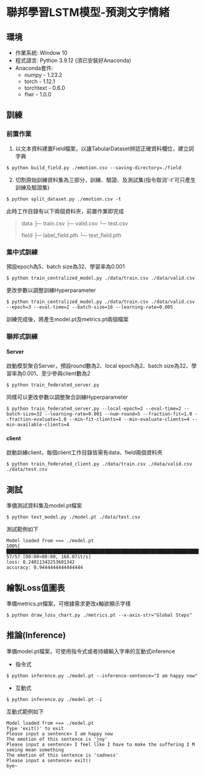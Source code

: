 # 聯邦學習LSTM模型-預測文字情緒
## 環境
+ 作業系統: Window 10
+ 程式語言: Python 3.9.12 (須已安裝好Anaconda)
+ Anaconda套件:
  + numpy - 1.23.2
  + torch - 1.12.1
  + torchtext - 0.6.0
  + flwr - 1.0.0
## 訓練
### 前置作業
1. 以文本資料建置Field檔案，以讓TabularDataset辨認正確資料欄位，建立詞字典
```
$ python build_field.py ./emotion.csv --saving-directory=./field
```
2. 切割原始訓練資料集為三部分，訓練、驗證、及測試集(指令取消'-t'可只產生訓練及驗證集)
```
$ python split_dataset.py ./emotion.csv -t
```
此時工作目錄有以下兩個資料夾，前置作業即完成
> data
> ├─ train.csv
> ├─ valid.csv
> └─ test.csv
>
> field
> ├─ label_field.pth
> └─ text_field.pth
### 集中式訓練
預設epoch為5、batch size為32、學習率為0.001
```
$ python train_centralized_model.py ./data/train.csv ./data/valid.csv
```
更改參數以調整訓練Hyperparameter
```
$ python train_centralized_model.py ./data/train.csv ./data/valid.csv --epoch=3 --eval-time=2 --batch-size=16 --learning-rate=0.005
```
訓練完成後，將產生model.pt及metrics.pt兩個檔案
### 聯邦式訓練
#### Server
啟動模型聚合Server，預設round數為2、local epoch為2、batch size為32、學習率為0.001、至少參與client數為2
```
$ python train_federated_server.py
```
同樣可以更改參數以調整聚合訓練Hyperparameter
```
$ python train_federated_server.py --local-epoch=2 --eval-time=2 --batch-size=32 --learning-rate=0.001 --num-round=5 --fraction-fit=1.0 --fraction-evaluate=1.0 --min-fit-clients=4 --min-evaluate-clients=4 --min-available-clients=4
```
#### client
啟動訓練client，每個client工作目錄皆需有data、field兩個資料夾
```
$ python train_federated_client.py ./data/train.csv ./data/valid.csv ./data/test.csv
```
## 測試
準備測試資料集及model.pt檔案
```
$ python test_model.py ./model.pt ./data/test.csv
```
測試範例如下
```
Model loaded from <== ./model.pt
100%|█████████████████████████████████████████████████████████████████████████████████| 57/57 [00:00<00:00, 168.07it/s]
loss: 0.24011342253601342
accuracy: 0.9444444444444444
```
## 繪製Loss值圖表
準備metrics.pt檔案，可根據需求更改x軸欲顯示字樣
```
$ python draw_loss_chart.py ./metrics.pt --x-axis-str="Global Steps"
```
## 推論(Inference)
準備model.pt檔案，可使用指令式或者持續輸入字串的互動式inference
+ 指令式
```
$ python inference.py ./model.pt --inference-sentence="I am happy now"
```
+ 互動式
```
$ python inference.py ./model.pt -i
```
互動式範例如下
```
Model loaded from <== ./model.pt
Type 'exit()' to exit
Please input a sentence> I am happy now
The emotion of this sentence is 'joy'
Please input a sentence> I feel like I have to make the suffering I M seeing mean something
The emotion of this sentence is 'sadness'
Please input a sentence> exit()
bye~
```
